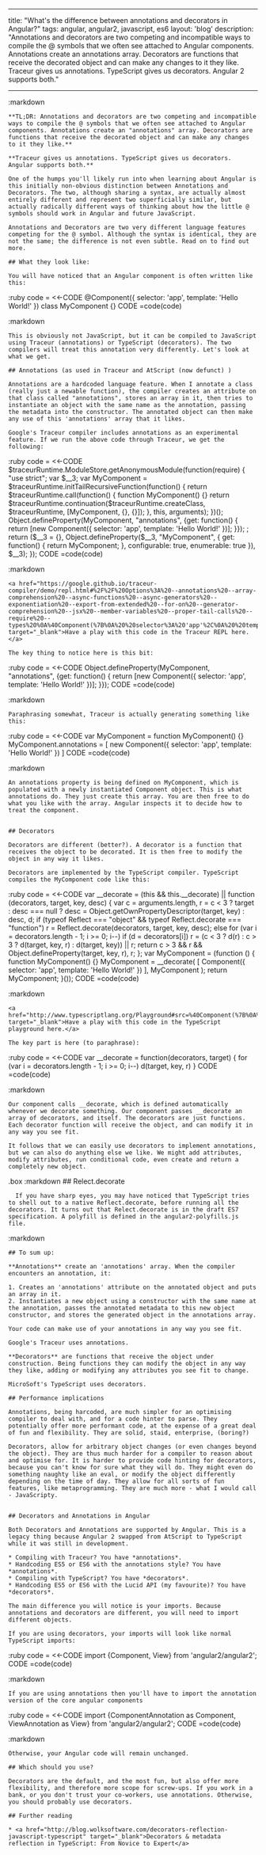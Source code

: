 ---
  title: "What's the difference between annotations and decorators in Angular?"
  tags: angular, angular2, javascript, es6
  layout: 'blog'
  description: "Annotations and decorators are two competing and incompatible ways to compile the @ symbols that we often see attached to Angular components. Annotations create an annotations array. Decorators are functions that receive the decorated object and can make any changes to it they like. Traceur gives us annotations. TypeScript gives us decorators. Angular 2 supports both."
  
  ---
  
  :markdown
  
    **TL;DR: Annotations and decorators are two competing and incompatible ways to compile the @ symbols that we often see attached to Angular components. Annotations create an "annotations" array. Decorators are functions that receive the decorated object and can make any changes to it they like.**
  
    **Traceur gives us annotations. TypeScript gives us decorators. Angular supports both.**
  
    One of the humps you'll likely run into when learning about Angular is this initially non-obvious distinction between Annotations and Decorators. The two, although sharing a syntax, are actually almost entirely different and represent two superficially similar, but actually radically different ways of thinking about how the little @ symbols should work in Angular and future JavaScript.
  
    Annotations and Decorators are two very different language features competing for the @ symbol. Although the syntax is identical, they are not the same; the difference is not even subtle. Read on to find out more.
  
    ## What they look like:
  
    You will have noticed that an Angular component is often written like this:
  
  :ruby
    code = <<-CODE
    @Component({
      selector: 'app',
      template: 'Hello World!'
    })
    class MyComponent {}
    CODE
  =code(code)
  
  :markdown
  
    This is obviously not JavaScript, but it can be compiled to JavaScript using Traceur (annotations) or TypeScript (decorators). The two compilers will treat this annotation very differently. Let's look at what we get.
  
    ## Annotations (as used in Traceur and AtScript (now defunct) )
  
    Annotations are a hardcoded language feature. When I annotate a class (really just a newable function), the compiler creates an attribute on that class called "annotations", stores an array in it, then tries to instantiate an object with the same name as the annotation, passing the metadata into the constructor. The annotated object can then make any use of this 'annotations' array that it likes.
  
    Google's Traceur compiler includes annotations as an experimental feature. If we run the above code through Traceur, we get the following:
  
  :ruby
    code = <<-CODE
    $traceurRuntime.ModuleStore.getAnonymousModule(function(require) {
      "use strict";
      var $__3;
      var MyComponent = $traceurRuntime.initTailRecursiveFunction(function() {
        return $traceurRuntime.call(function() {
          function MyComponent() {}
          return $traceurRuntime.continuation($traceurRuntime.createClass, $traceurRuntime, [MyComponent, {}, {}]);
        }, this, arguments);
      })();
      Object.defineProperty(MyComponent, "annotations", {get: function() {
          return [new Component({
            selector: 'app',
            template: 'Hello World!'
          })];
        }});
      ;
      return ($__3 = {}, Object.defineProperty($__3, "MyComponent", {
        get: function() {
          return MyComponent;
        },
        configurable: true,
        enumerable: true
      }), $__3);
    });
    CODE
  =code(code)
  
  :markdown
  
    <a href="https://google.github.io/traceur-compiler/demo/repl.html#%2F%2F%20Options%3A%20--annotations%20--array-comprehension%20--async-functions%20--async-generators%20--exponentiation%20--export-from-extended%20--for-on%20--generator-comprehension%20--jsx%20--member-variables%20--proper-tail-calls%20--require%20--types%20%0A%40Component(%7B%0A%20%20selector%3A%20'app'%2C%0A%20%20template%3A%20'Hello%20World!'%0A%7D)%0Aexport%20class%20MyComponent%20%7B%0A%0A%7D%3B%0A" target="_blank">Have a play with this code in the Traceur REPL here.</a>
  
    The key thing to notice here is this bit:
  
  :ruby
    code = <<-CODE
    Object.defineProperty(MyComponent, "annotations", {get: function() {
        return [new Component({
          selector: 'app',
          template: 'Hello World!'
        })];
      }});
    CODE
  =code(code)
  
  :markdown
  
    Paraphrasing somewhat, Traceur is actually generating something like this:
  
  :ruby
    code = <<-CODE
    var MyComponent = function MyComponent() {}
    MyComponent.annotations = [
      new Component({
        selector: 'app',
        template: 'Hello World!'
      })
    ]
    CODE
  =code(code)
  
  :markdown
  
  
    An annotations property is being defined on MyComponent, which is populated with a newly instantiated Component object. This is what annotations do. They just create this array. You are then free to do what you like with the array. Angular inspects it to decide how to treat the component.
  
  
    ## Decorators
  
    Decorators are different (better?). A decorator is a function that receives the object to be decorated. It is then free to modify the object in any way it likes.
  
    Decorators are implemented by the TypeScript compiler. TypeScript compiles the MyComponent code like this:
  
  :ruby
    code = <<-CODE
    var __decorate = (this && this.__decorate) || function (decorators, target, key, desc) {
      var c = arguments.length,
        r = c < 3 ? target : desc === null ?
        desc = Object.getOwnPropertyDescriptor(target, key) : desc,
        d;
      if (typeof Reflect === "object" && typeof Reflect.decorate === "function")
        r = Reflect.decorate(decorators, target, key, desc);
      else
        for (var i = decorators.length - 1; i >= 0; i--)
          if (d = decorators[i])
            r = (c < 3 ? d(r) : c > 3 ? d(target, key, r) : d(target, key)) || r;
      return c > 3 && r && Object.defineProperty(target, key, r), r;
    };
    var MyComponent = (function () {
      function MyComponent() {}
      MyComponent = __decorate(
        [
          Component({
            selector: 'app',
            template: 'Hello World!'
          })
        ],
        MyComponent
      );
      return MyComponent;
    }());
    CODE
  =code(code)
  
  :markdown
  
  
    <a href="http://www.typescriptlang.org/Playground#src=%40Component(%7B%0A%20%20selector%3A%20'app'%2C%0A%20%20template%3A%20'Hello%20World!'%0A%7D)%0Aclass%20MyComponent%20%7B%7D" target="_blank">Have a play with this code in the TypeScript playground here.</a>
  
    The key part is here (to paraphrase):
  
  :ruby
    code = <<-CODE
    var __decorate = function(decorators, target) {
      for (var i = decorators.length - 1; i >= 0; i--)
        d(target, key, r)
    }
    CODE
  =code(code)
  
  :markdown
  
    Our component calls __decorate, which is defined automatically whenever we decorate something. Our component passes __decorate an array of decorators, and itself. The decorators are just functions. Each decorator function will receive the object, and can modify it in any way you see fit.
  
    It follows that we can easily use decorators to implement annotations, but we can also do anything else we like. We might add attributes, modify attributes, run conditional code, even create and return a completely new object.
  
  .box
    :markdown
      ## Relect.decorate
  
      If you have sharp eyes, you may have noticed that TypeScript tries to shell out to a native Reflect.decorate, before running all the decorators. It turns out that Relect.decorate is in the draft ES7 specification. A polyfill is defined in the angular2-polyfills.js file.
  
  :markdown
  
    ## To sum up:
  
    **Annotations** create an 'annotations' array. When the compiler encounters an annotation, it:
  
    1. Creates an 'annotations' attribute on the annotated object and puts an array in it.
    2. Instantiates a new object using a constructor with the same name at the annotation, passes the annotated metadata to this new object constructor, and stores the generated object in the annotations array.
  
    Your code can make use of your annotations in any way you see fit.
  
    Google's Traceur uses annotations.
  
    **Decorators** are functions that receive the object under construction. Being functions they can modify the object in any way they like, adding or modifying any attributes you see fit to change.
  
    MicroSoft's TypeScript uses decorators.
  
    ## Performance implications
  
    Annotations, being harcoded, are much simpler for an optimising compiler to deal with, and for a code hinter to parse. They potentially offer more performant code, at the expense of a great deal of fun and flexibility. They are solid, staid, enterprise, (boring?)
  
    Decorators, allow for arbitrary object changes (or even changes beyond the object). They are thus much harder for a compiler to reason about and optimise for. It is harder to provide code hinting for decorators, because you can't know for sure what they will do. They might even do something naughty like an eval, or modify the object differently depending on the time of day. They allow for all sorts of fun features, like metaprogramming. They are much more - what I would call - JavaScripty.
  
  
    ## Decorators and Annotations in Angular
  
    Both Decorators and Annotations are supported by Angular. This is a legacy thing because Angular 2 swapped from AtScript to TypeScript while it was still in development.
  
    * Compiling with Traceur? You have *annotations*.
    * Handcoding ES5 or ES6 with the annotations style? You have *annotations*.
    * Compiling with TypeScript? You have *decorators*.
    * Handcoding ES5 or ES6 with the Lucid API (my favourite)? You have *decorators*.
  
    The main difference you will notice is your imports. Because annotations and decorators are different, you will need to import different objects.
  
    If you are using decorators, your imports will look like normal TypeScript imports:
  
  :ruby
    code = <<-CODE
    import {Component, View} from 'angular2/angular2';
    CODE
  =code(code)
  
  :markdown
  
    If you are using annotations then you'll have to import the annotation version of the core angular components
  
  :ruby
    code = <<-CODE
    import {ComponentAnnotation as Component, ViewAnnotation as View} from 'angular2/angular2';
    CODE
  =code(code)
  
  :markdown
  
    Otherwise, your Angular code will remain unchanged.
  
    ## Which should you use?
  
    Decorators are the default, and the most fun, but also offer more flexibility, and therefore more scope for screw-ups. If you work in a bank, or you don't trust your co-workers, use annotations. Otherwise, you should probably use decorators.
  
    ## Further reading
  
    * <a href="http://blog.wolksoftware.com/decorators-reflection-javascript-typescript" target="_blank">Decorators & metadata reflection in TypeScript: From Novice to Expert</a>
  